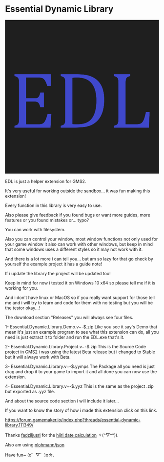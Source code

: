 # Essential Dynamic Library
![](https://github.com/DevTRUCKer/Essential-Dynamic-Library/blob/master/edl_icon.png?raw=true)

EDL is just a helper extension for GMS2.

It's very useful for working outside the sandbox... it was fun making this extension!

Every function in this library is very easy to use.

Also please give feedback if you found bugs or want more guides, more features or you found mistakes or... typo?

You can work with filesystem.

Also you can control your window, most window functions not only used for your game window it also can work with other windows, but keep in mind that some windows uses a different styles so it may not work with it.

And there is a lot more i can tell you... but am so lazy for that go check by yourself the example project it has a guide note!

If i update the library the project will be updated too!

Keep in mind for now i tested it on Windows 10 x64 so please tell me if it is working for you.

And i don't have linux or MacOS so if you really want support for those tell me and i will try to learn and code for them with no testing but you will be the testor okay...!

The download section "Releases" you will always see four files.

1- Essential.Dynamic.Library.Demo.v$-$-$.zip
Like you see it say's Demo that mean it's just an example program to see what this extension can do, all you need is just extract it to folder and run the EDL.exe that's it.

2- Essential.Dynamic.Library.Project.v$-$-$.zip
This is the Source Code project in GMS2 i was using the latest Beta release but i changed to Stable but it will always work with Beta.

3- Essential.Dynamic.Library.v$-$-$.yymps
The Package all you need is just drag and drop it to your game to import it and all done you can now use the extension.

4- Essential.Dynamic.Library.v$-$-$.yyz
This is the same as the project .zip but exported as .yyz file.

And about the source code section i will include it later...

If you want to know the story of how i made this extension click on this link.

https://forum.gamemaker.io/index.php?threads/essential-dynamic-library.111349/

Thanks [fadziljusri](https://github.com/fadziljusri) for the [hijri date calculation](https://github.com/fadziljusri/Cplusplus-Gregorian-to-Hijri) ヾ(^▽^*)).

Also am using [nlohmann/json](https://github.com/nlohmann/json)

Have fun~ (o゜▽゜)o☆.
